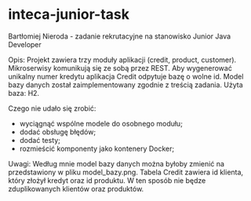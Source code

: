 # inteca-junior-task
Bartłomiej Nieroda - zadanie rekrutacyjne na stanowisko Junior Java Developer

Opis:
Projekt zawiera trzy moduły aplikacji (credit, product, customer).
Mikroserwisy komunikują się ze sobą przez REST.
Aby wygenerować unikalny numer kredytu aplikacja Credit odpytuje bazę o wolne id.
Model bazy danych został zaimplementowany zgodnie z treścią zadania.
Użyta baza: H2.

Czego nie udało się zrobić:
- wyciągnąć wspólne modele do osobnego modułu;
- dodać obsługę błędów;
- dodać testy;
- rozmieścić komponenty jako kontenery Docker;

Uwagi:
Według mnie model bazy danych można byłoby zmienić na przedstawiony w pliku model_bazy.png. Tabela Credit zawiera id klienta, który złożył kredyt oraz id produktu. W ten sposób nie będze zduplikowanych klientów oraz produktów.
